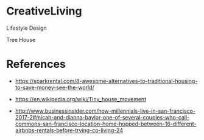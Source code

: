 # CreativeLiving
Lifestyle Design

Tree House

# References
+ https://sparkrental.com/8-awesome-alternatives-to-traditional-housing-to-save-money-see-the-world/

+ https://en.wikipedia.org/wiki/Tiny_house_movement

+ http://www.businessinsider.com/how-millennials-live-in-san-francisco-2017-2#micah-and-dianna-baylor-one-of-several-couples-who-call-commons-san-francisco-location-home-hopped-between-16-different-airbnbs-rentals-before-trying-co-living-24
